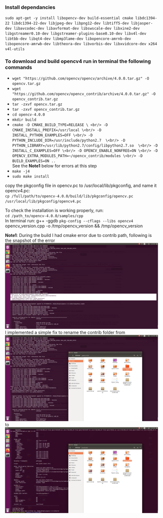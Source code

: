 ### Install dependancies <br/>
`sudo apt-get -y install libopencv-dev build-essential cmake libdc1394-22 libdc1394-22-dev libjpeg-dev libpng12-dev libtiff5-dev libjasper-dev libavcodec-dev libavformat-dev libswscale-dev libxine2-dev libgstreamer0.10-dev libgstreamer-plugins-base0.10-dev libv4l-dev libtbb-dev libqt4-dev libmp3lame-dev libopencore-amrnb-dev libopencore-amrwb-dev libtheora-dev libvorbis-dev libxvidcore-dev x264 v4l-utils` <br/>

### To download and build opencv4 run in terminal the following commands <br/> 
* `wget "https://github.com/opencv/opencv/archive/4.0.0.tar.gz" -O opencv.tar.gz` <br/>
* `wget "https://github.com/opencv/opencv_contrib/archive/4.0.0.tar.gz" -O opencv_contrib.tar.gz ` <br/>
* `tar -zxvf opencv.tar.gz ` <br/>
* `tar -zxvf opencv_contrib.tar.gz` <br/>
* `cd opencv-4.0.0` <br/>
* `mkdir build ` <br/>
* `cmake -D CMAKE_BUILD_TYPE=RELEASE \ <br/>
	-D CMAKE_INSTALL_PREFIX=/usr/local \<br/>
	-D INSTALL_PYTHON_EXAMPLES=OFF \<br/>
  	-D PYTHON_INCLUDE_DIR=/usr/include/python2.7  \<br/>
 	-D PYTHON_LIBRARY=/usr/lib/python2.7/config/libpython2.7.so  \<br/>
	-D INSTALL_C_EXAMPLES=OFF \<br/>
	-D OPENCV_ENABLE_NONFREE=ON \<br/>
	-D OPENCV_EXTRA_MODULES_PATH=~/opencv_contrib/modules \<br/>
	-D BUILD_EXAMPLES=ON .. ` <br/>
See the **Note1** below for errors at this step <br/>
* `make -j4 `<br/>
* `sudo make install`<br/>

copy the pkgconfig file in opencv.pc to /usr/local/lib/pkgconfig, and name it opencv4.pc:<br/>
`cp /full/path/to/opencv-4.0.0/build/lib/pkgconfig/opencv.pc /usr/local/lib/pkgconfig/opencv4.pc`<br/>

To check the installation is working properly, run: <br/>
`cd /path_to/opencv-4.0.0/samples/cpp`<br/>
In terminal run: g++ -ggdb `pkg-config --cflags --libs opencv4` opencv_version.cpp -o /tmp/opencv_version && /tmp/opencv_version <br/>


**Note1**: During the build I had cmake error due to contrib path, following is the snapshot of the error <br/>
![cmakeError](./Images/cmakeError.png)
<br/> 
I implemented a simple fix to rename the contrib folder from <br/> 
![fix](./Images/fix.png) <br/> 
to <br/> 
![fix1](./Images/nameChange.png) <br/> 
